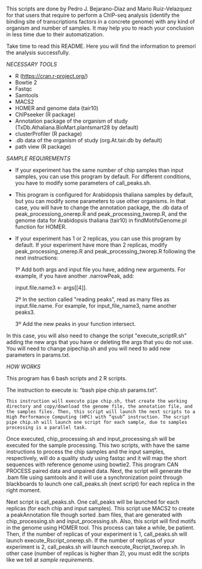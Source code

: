 This scripts are done by Pedro J. Bejarano-Diaz and Mario Ruiz-Velazquez for that users that require to perform a ChIP-seq analysis (identify the binding site of transcriptions factors in a concrete genome) with any kind of organism and number of samples. It may help you to reach your conclusion in less time due to their automatization.

Take time to read this README. Here you will find the information to premorí the analysis successfully.


*NECESSARY TOOLS*


- R (https://cran.r-project.org/)
- Bowtie 2
- Fastqc
- Samtools
- MACS2
- HOMER and genome data (tair10)
- ChIPseeker (R package)
- Annotation package of the organism of study (TxDb.Athaliana.BioMart.plantsmart28 by default)
- clusterProfiler (R package)
- .db data of the organism of study (org.At.tair.db by default)
- path view (R package)


*SAMPLE REQUIREMENTS*


- If your experiment has the same number of chip samples than input samples, you can use this program by default. For different conditions, you have to modify some parameters of call_peaks.sh.

- This program is configured for Arabidopsis thaliana samples by default, but you can modify some parameters to use other organisms. In that case, you will have to change the annotation package, the .db data of peak_processiong_onerep.R and peak_processing_tworep.R, and the genome data for Arabidopsis thaliana (tair10) in findMotifsGenome.pl function for HOMER.


- If your experiment has 1 or 2 replicas, you can use this program by default. If your experiment have more than 2 replicas, modify peak_processing_onerep.R and peak_processing_tworep.R following the next instructions:

  1º Add both args and input file you have, adding new arguments. For example, if you have another .narrowPeak, add:

  input.file.name3 <- args[[4]].

  2º In the section called "reading peaks", read as many files as input.file.name. For example, for input_file_name3, name another peaks3.

  3º Add the new peaks in your function intersect.

 In this case, you will also need to change the script "execute_scriptR.sh" adding the new args that you have or deleting the args that you do not use. You will need to change pipechip.sh and you will need to add new parameters in params.txt.


*HOW WORKS*


This program has 6 bash scripts and 2 R scripts.

The instruction to execute is: “bash pipe chip.sh params.txt”.

	This instruction will execute pipe chip.sh, that create the working directory and copy/download the genome file, the annotation file, and the samples files. Then, this script will launch the next scripts to a High Performance Computing (HPC) with “qsub” instruction. The script pipe chip.sh will launch one script for each sample, due to samples processing is a parallel task.

Once executed, chip_processing.sh and input_processing.sh will be executed for the sample processing. This two scripts, with have the same instructions to process the chip samples and the input samples, respectively, will do a quality study using fastqc and it will map the short sequences with reference genome using bowtie2. This program CAN PROCESS paired data and unpaired data. Next, the script will generate the .bam file using samtools and it will use a synchronization point through blackboards to launch one call_peaks.sh (next script) for each replica in the right moment.

Next script is call_peaks.sh. One call_peaks will be launched for each replicas (for each chip and input samples). This script use MACS2 to create a peakAnnotation file though sorted .bam files, that are generated with chip_processing.sh and input_processing.sh. Also, this script will find motifs in the genome using HOMER tool. This process can take a while, be patient. Then, if the number of replicas of your experiment is 1, call_peaks.sh will launch execute_Rscript_onerep.sh. If the number of replicas of your experiment is 2, call_peaks.sh will launch execute_Rscript_tworep.sh. In other case (number of replicas is higher than 2), you must edit the scripts like we tell at *sample requirements*.
